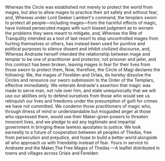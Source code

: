 Whereas the Circle was established not merely to protect the world from mages, but also to allow mages to practice their art safely and without fear, and,
Whereas under Lord Seeker Lambert's command, the templars sworn to protect all people—including mages—from the harmful effects of magic, have instead persecuted mages with such biased judgment as to worsen the problems they were meant to mitigate, and,
Whereas the Rite of Tranquility intended as a tool of last resort to stop uncontrolled mages from hurting themselves or others, has instead been used for punitive and political purposes to silence dissent and inhibit civilized discourse, and,
Whereas Andraste herself intended the relationship between mage and templar to be one of practitioner and protector, not prisoner and jailer, and this contract has been broken, leaving mages in fear for their lives from those sworn to protect them,
Now, therefore, the Circle of Magi declares the following:
We, the mages of Ferelden and Orlais, do hereby dissolve the Circles and renounce our sworn submission to the Order of the Templars, effective immediately.
We reiterate Andraste's assertion that magic was made to serve man, not rule over him, and state unequivocally that we will use our abilities only to defend ourselves from those who would see us relinquish our lives and freedoms under the presumption of guilt for crimes we have not committed.
We condemn those practitioners of magic who, through illness of mind or understandable but misguided anger at those who oppressed them, would use their Maker-given powers to threaten innocent lives, and we pledge to aid any legitimate and impartial government in bringing these lawless apostates to justice.
We look earnestly to a future of cooperation between all peoples of Thedas, free from persecution and prejudice, and hope to build a better world alongside all who approach us with friendship instead of fear.
Yours in service to Andraste and the Maker,The Free Mages of Thedas
—A leaflet distributed in towns and villages across Orlais and Ferelden